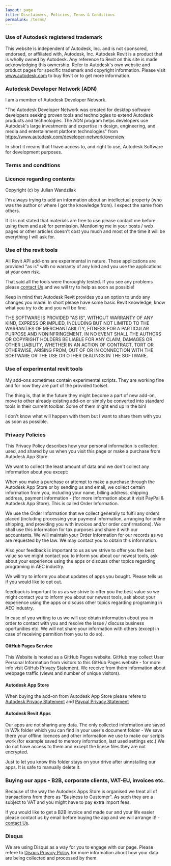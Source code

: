 ```yaml
---
layout: page
title: Disclaimers, Policies, Terms & Conditions 
permalink: /terms/
---
```


### Use of Autodesk registered trademark

This website is independent of Autodesk, Inc. and is not sponsored, endorsed, or affiliated with, Autodesk, Inc. Autodesk Revit is a product that is wholly owned by Autodesk. Any reference to Revit on this site is made acknowledging this ownership. Refer to Autodesk's own website and product pages for specific trademark and copyright information. Please visit www.autodesk.com to buy Revit or to get more information. 

### Autodesk Developer Network (ADN)

I am a member of Autodesk Developer Network. 

"The Autodesk Developer Network was created for desktop software developers seeking proven tools and technologies to extend Autodesk products and technologies. The ADN program helps developers use Autodesk's large investments and expertise in design, engineering, and media and entertainment platform technologies" from https://www.autodesk.com/developer-network/overview

In short it means that I have access to, and right to use, Autodesk Software for development purposes. 

### Terms and conditions

### Licence regarding contents

Copyright (c) by Julian Wandzilak

I'm always trying to add an information about an intellectual property (who was the author or where I got the knowledge from). I expect the same from others.  

If it is not stated that materials are free to use please contact me before using them and ask for permission. Mentioning me in your posts / web pages or other articles doesn't cost you much and most of the time it will be everything I will ask for.

### Use of the revit tools

All Revit API add-ons are experimental in nature. Those applications are provided "as is" with no warranty of any kind and you use the applications at your own risk. 

That said all the tools were thoroughly tested. If you see any problems please [contact Us](mailto:apps@w7k.pl) and we will try to help as soon as possible! 

Keep in mind that Autodesk Revit provides you an option to undo any changes you made. In short please have some basic Revit knowledge, know what you try to do and you will be fine. 

THE SOFTWARE IS PROVIDED "AS IS", WITHOUT WARRANTY OF ANY KIND, EXPRESS OR IMPLIED, INCLUDING BUT NOT LIMITED TO THE WARRANTIES OF MERCHANTABILITY, FITNESS FOR A PARTICULAR PURPOSE AND NONINFRINGEMENT. IN NO EVENT SHALL THE AUTHORS OR COPYRIGHT HOLDERS BE LIABLE FOR ANY CLAIM, DAMAGES OR OTHER LIABILITY, WHETHER IN AN ACTION OF CONTRACT, TORT OR OTHERWISE, ARISING FROM, OUT OF OR IN CONNECTION WITH THE SOFTWARE OR THE USE OR OTHER DEALINGS IN THE SOFTWARE.

### Use of experimental revit tools

My add-ons sometimes contain experimental scripts. They are working fine and for now they are part of the provided toolset. 

The thing is, that in the future they might become a part of new add-on, move to other already existing add-on or simply be converted into standard tools in their current toolbar. Some of them might end up in the bin!   

I don't know what will happen with them but I want to share them with you as soon as possible.  

### Privacy Policies

This Privacy Policy describes how your personal information is collected, used, and shared by us when you visit this page or make a purchase from Autodesk App Store.

We want to collect the least amount of data and we don't collect any information about you except:

When you make a purchase or attempt to make a purchase through the Autodesk App Store or by sending us and email, we collect certain information from you, including your name, billing address, shipping address, payment information - (for more information about it visit PayPal & Autodesk App Store). This is called Order Information.

We use the Order Information that we collect generally to fulfil any orders placed (including processing your payment information, arranging for online shipping, and providing you with invoices and/or order confirmations). We shall use this information for tax purposes and share it with our accountants. We will maintain your Order Information for our records as we are requested by the law. We may contact you to obtain this information.  

Also your feedback is important to us as we strive to offer you the best value so we might contact you to inform you about our newest tools, ask about your experience using the apps or discuss other topics regarding programing in AEC industry.  

We will try to inform you about updates of apps you bought. Please tells us if you would like to opt out.  

 feedback is important to us as we strive to offer you the best value so we might contact you to inform you about our newest tools, ask about your experience using the apps or discuss other topics regarding programing in AEC industry.  

In case of you writing to us we will use obtain information about you  in order to contact with you and resolve the issue / discuss business oportunities etc. We will not share your information with others (except in case of receiving permition from you to do so).


#### GitHub Pages Service

This Website is hosted as a GitHub Pages website. GitHub may collect User Personal Information from visitors to this GitHub Pages website - for more info visit GitHub [Privacy Statement](https://docs.github.com/en/site-policy/privacy-policies/github-privacy-statement). We receive from them information about webpage traffic (views and number of unique visitors). 

#### Autodesk App Store

When buying the add-on from Autodesk App Store please refere to [Autodesk Privacy Statement](https://www.autodesk.com/company/legal-notices-trademarks/privacy-statement) and [Paypal Privacy Statement](https://www.paypal.com/us/legalhub/privacy-full)

#### Autodesk Revit Apps

Our apps are not sharing any data. The only collected information are saved in W7k folder which you can find in your user's document folder - We save there your offline licences and other information we use to make our scripts work (for example saved to memory information, last used settings etc.) We do not have access to them and except the licese files they are not encrypted. 

Just to let you know this folder stays on your drive after uinnstalling our apps. It is safe to manually delete it.  

### Buying our apps - B2B, corporate clients, VAT-EU, invoices etc.  

Because of the way the Autodesk Apps Store is organised we treat all of transactions from there as "Business to Customer". As such they are a subject to VAT and you might have to pay extra import fees. 

If you would like to get a B2B invoice and made our and your life easier please contact us by email before buying the app and we will arrange it! - [contact Us](mailto:apps@w7k.pl). 


### Disqus

We are using Disqus as a way for you to engage with our page. Please refere to [Disqus Privacy Policy](https://help.disqus.com/en/articles/1717103-disqus-privacy-policy) for more information about how your data are being collected and processed by them. 